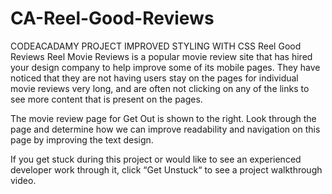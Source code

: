 # CA-Reel-Good-Reviews
CODEACADAMY PROJECT 
IMPROVED STYLING WITH CSS
Reel Good Reviews
Reel Movie Reviews is a popular movie review site that has hired your design company to help improve some of its mobile pages. They have noticed that they are not having users stay on the pages for individual movie reviews very long, and are often not clicking on any of the links to see more content that is present on the pages.

The movie review page for Get Out is shown to the right. Look through the page and determine how we can improve readability and navigation on this page by improving the text design.

If you get stuck during this project or would like to see an experienced developer work through it, click “Get Unstuck“ to see a project walkthrough video.
